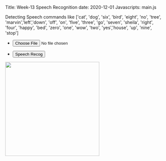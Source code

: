Title: Week-13 Speech Recognition
date: 2020-12-01
Javascripts: main.js


Detecting Speech commands like ['cat', 'dog', 'six', 'bird', 'eight', 'no', 'tree', 'marvin','left','down', 'off', 'on', 'five', 'three', 'go', 'seven', 'sheila', 'right', 'four', 'happy', 'bed', 'zero', 'one', 'wow', 'two', 'yes','house', 'up', 'nine', 'stop']


  <section>
    <div class="row gtr-uniform">
      <div class="col-3 col-12-xsmall">
        <ul class="actions">
          <li><input id="getFile" type="file" accept="audio/wav"/></li>
        </ul>
        <ul class="actions">
          <li><input id="srecog" type="button" value="Speech Recog"/></li>
        </ul>
      </div>
      <div class="col-6 col-12-xsmall">
        <span class="image fit">
          <img id="upImage" src="https://icons.iconarchive.com/icons/alecive/flatwoken/512/Apps-Player-Audio-icon.png" alt="" height=300 width=300>
        </span>
        <h3 id="imgClass" style="text-align:center" ></h3>
      </div>
    </div>
  </section>
